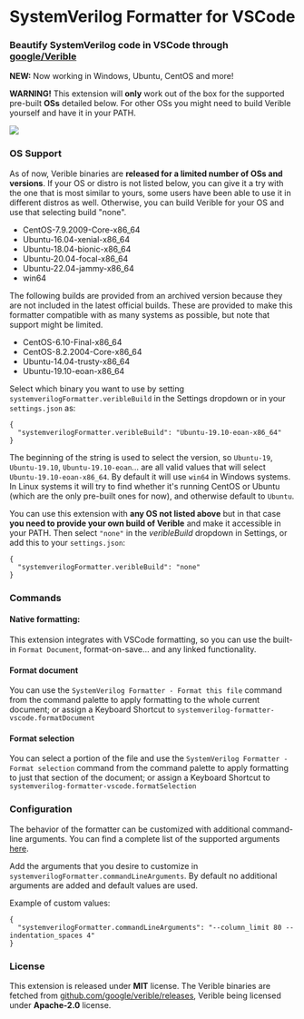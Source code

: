 # SystemVerilog Formatter for VSCode

### Beautify SystemVerilog code in VSCode through [google/Verible](https://github.com/google/verible)

**NEW:** Now working in Windows, Ubuntu, CentOS and more!

**WARNING!** This extension will **only** work out of the box for the supported pre-built **OSs** detailed below. For other OSs you might need to build Verible yourself and have it in your PATH.

![](media/demo_0.gif)

### OS Support

As of now, Verible binaries are **released for a limited number of OSs and versions**. If your OS or distro is not listed below, you can give it a try with the one that is most similar to yours, some users have been able to use it in different distros as well. Otherwise, you can build Verible for your OS and use that selecting build "none".

- CentOS-7.9.2009-Core-x86_64
- Ubuntu-16.04-xenial-x86_64
- Ubuntu-18.04-bionic-x86_64
- Ubuntu-20.04-focal-x86_64
- Ubuntu-22.04-jammy-x86_64
- win64

The following builds are provided from an archived version because they are not included in the latest official builds. These are provided to make this formatter compatible with as many systems as possible, but note that support might be limited.

- CentOS-6.10-Final-x86_64
- CentOS-8.2.2004-Core-x86_64
- Ubuntu-14.04-trusty-x86_64
- Ubuntu-19.10-eoan-x86_64

Select which binary you want to use by setting `systemverilogFormatter.veribleBuild` in the Settings dropdown or in your `settings.json` as:

```
{
  "systemverilogFormatter.veribleBuild": "Ubuntu-19.10-eoan-x86_64"
}
```

The beginning of the string is used to select the version, so `Ubuntu-19`, `Ubuntu-19.10`, `Ubuntu-19.10-eoan`... are all valid values that will select `Ubuntu-19.10-eoan-x86_64`. By default it will use `win64` in Windows systems. In Linux systems it will try to find whether it's running CentOS or Ubuntu (which are the only pre-built ones for now), and otherwise default to `Ubuntu`.

You can use this extension with **any OS not listed above** but in that case **you need to provide your own build of Verible** and make it accessible in your PATH. Then select `"none"` in the _veribleBuild_ dropdown in Settings, or add this to your `settings.json`:

```
{
  "systemverilogFormatter.veribleBuild": "none"
}
```

### Commands

#### Native formatting:

This extension integrates with VSCode formatting, so you can use the built-in `Format Document`, format-on-save... and any linked functionality.

#### Format document

You can use the `SystemVerilog Formatter - Format this file` command from the command palette to apply formatting to the whole current document; or assign a Keyboard Shortcut to `systemverilog-formatter-vscode.formatDocument`

#### Format selection

You can select a portion of the file and use the `SystemVerilog Formatter - Format selection` command from the command palette to apply formatting to just that section of the document; or assign a Keyboard Shortcut to `systemverilog-formatter-vscode.formatSelection`

### Configuration

The behavior of the formatter can be customized with additional command-line arguments. You can find a complete list of the supported arguments [here](https://chipsalliance.github.io/verible/verilog_format.html).

Add the arguments that you desire to customize in `systemverilogFormatter.commandLineArguments`. By default no additional arguments are added and default values are used.

Example of custom values:

```
{
  "systemverilogFormatter.commandLineArguments": "--column_limit 80 --indentation_spaces 4"
}
```

### License

This extension is released under **MIT** license. The Verible binaries are fetched from [github.com/google/verible/releases](https://github.com/google/verible/releases), Verible being licensed under **Apache-2.0** license.
